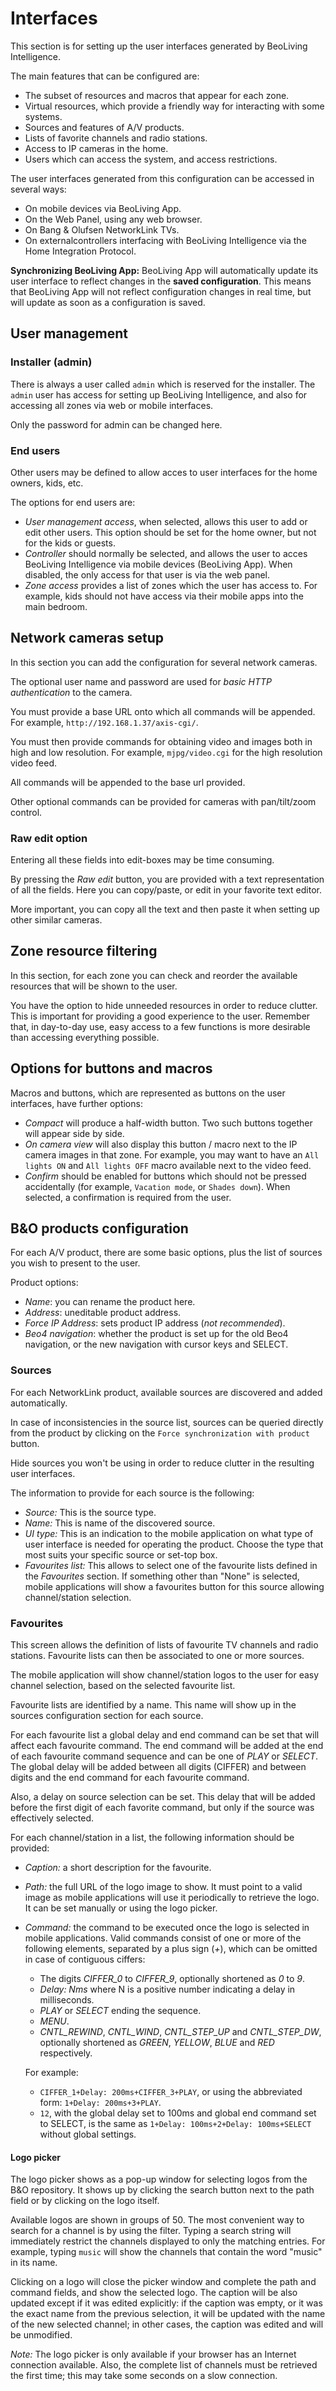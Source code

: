 Interfaces
==========

This section is for setting up the user interfaces generated by
BeoLiving Intelligence.

The main features that can be configured are:

+ The subset of resources and macros that appear for each zone.
+ Virtual resources, which provide a friendly way for interacting with
   some systems.
+ Sources and features of A/V products.
+ Lists of favorite channels and radio stations.
+ Access to IP cameras in the home.
+ Users which can access the system, and access restrictions.

The user interfaces generated from this configuration can be accessed
in several ways:

+ On mobile devices via BeoLiving App.
+ On the Web Panel, using any web browser.
+ On Bang & Olufsen NetworkLink TVs.
+ On externalcontrollers interfacing with BeoLiving Intelligence via the Home Integration Protocol.

**Synchronizing BeoLiving App:** BeoLiving App will automatically update
  its user interface to reflect changes in the **saved
  configuration**. This means that BeoLiving App will not reflect
  configuration changes in real time, but will update as soon as a
  configuration is saved.

## User management

### Installer (admin)

There is always a user called `admin` which is reserved for the
installer. The `admin` user has access for setting up BeoLiving Intelligence,
and also for accessing all zones via web or mobile interfaces.

Only the password for admin can be changed here.

### End users

Other users may be defined to allow acces to user interfaces for the
home owners, kids, etc.

The options for end users are:

- *User management access*, when selected, allows this user to add or
  edit other users. This option should be set for the home owner, but
  not for the kids or guests.
- *Controller* should normally be selected, and allows the user to
  acces BeoLiving Intelligence via mobile devices (BeoLiving App). When
  disabled, the only access for that user is via the web panel.
- *Zone access* provides a list of zones which the user has access to.
  For example, kids should not have access via their mobile apps into
  the main bedroom.

## Network cameras setup

In this section you can add the configuration for several network
cameras.

The optional user name and password are used for *basic HTTP
authentication* to the camera.

You must provide a base URL onto which all commands will be appended.
For example, `http://192.168.1.37/axis-cgi/`.

You must then provide commands for obtaining video and images both in
high and low resolution. For example, `mjpg/video.cgi` for the high
resolution video feed.

All commands will be appended to the base url provided.

Other optional commands can be provided for cameras with pan/tilt/zoom
control.

### Raw edit option

Entering all these fields into edit-boxes may be time consuming.

By pressing the *Raw edit* button, you are provided with a text
representation of all the fields. Here you can copy/paste, or edit in
your favorite text editor.

More important, you can copy all the text and then paste it when
setting up other similar cameras.

## Zone resource filtering

In this section, for each zone you can check and reorder the available
resources that will be shown to the user.

You have the option to hide unneeded resources in order to reduce
clutter. This is important for providing a good experience to the
user. Remember that, in day-to-day use, easy access to a few functions
is more desirable than accessing everything possible.

## Options for buttons and macros

Macros and buttons, which are represented as buttons on the user
interfaces, have further options:

- *Compact* will produce a half-width button. Two such buttons
  together will appear side by side.
- *On camera view* will also display this button / macro next to the
  IP camera images in that zone. For example, you may want to have an
  `All lights ON` and `All lights OFF` macro available next to the
  video feed.
- *Confirm* should be enabled for buttons which should not be pressed
  accidentally (for example, `Vacation mode`, or `Shades down`). When
  selected, a confirmation is required from the user.

## B&O products configuration

For each A/V product, there are some basic options, plus the list of
sources you wish to present to the user.

Product options:

- *Name*: you can rename the product here.
- *Address*: uneditable product address.
- *Force IP Address*: sets product IP address (*not recommended*).
- *Beo4 navigation*: whether the product is set up for the old Beo4
  navigation, or the new navigation with cursor keys and SELECT.

### Sources

For each NetworkLink product, available sources are discovered and added automatically.

In case of inconsistencies in the source list, sources can be queried directly from the product
by clicking on the `Force synchronization with product` button.

Hide sources you won't be using in order to reduce clutter in the
resulting user interfaces.

The information to provide for each source is the following:

-   *Source:* This is the source type.
-   *Name:* This is name of the discovered source.
-   *UI type:* This is an indication to the mobile application on what
    type of user interface is needed for operating the product. Choose
    the type that most suits your specific source or set-top box.
- *Favourites list:* This allows to select one of the favourite lists
    defined in the *Favourites* section. If something other than
    "None" is selected, mobile applications will show a favourites
    button for this source allowing channel/station selection.

### Favourites

This screen allows the definition of lists of favourite TV channels and
radio stations. Favourite lists can then be associated to one or more
sources.

The mobile application will show channel/station logos to the user for
easy channel selection, based on the selected favourite list.

Favourite lists are identified by a name. This name will show up in
the sources configuration section for each source.

For each favourite list a global delay and end command can be set that
will affect each favourite command. The end command will be added at the
end of each favourite command sequence and can be one of *PLAY* or
*SELECT*. The global delay will be added between all digits (CIFFER) and
between digits and the end command for each favourite command.

Also, a delay on source selection can be set. This delay that will be added
before the first digit of each favorite command, but only if the source was
effectively selected.

For each channel/station in a list, the following information should be
provided:

- *Caption:* a short description for the favourite.
- *Path:* the full URL of the logo image to show. It must point to a
    valid image as mobile applications will use it periodically to
    retrieve the logo. It can be set manually or using the logo
    picker.
- *Command:* the command to be executed once the logo is selected in
    mobile applications. Valid commands consist of one or more of the
    following elements, separated by a plus sign (*+*), which can be
    omitted in case of contiguous ciffers:
    - The digits *CIFFER\_0* to *CIFFER\_9*, optionally shortened as
    *0* to *9*.
    - *Delay: Nms* where N is a positive number indicating a delay in
        milliseconds.
    - *PLAY* or *SELECT* ending the sequence.
    - *MENU*.
    - *CNTL\_REWIND*, *CNTL\_WIND*, *CNTL\_STEP\_UP* and
    *CNTL\_STEP\_DW*, optionally shortened as *GREEN*, *YELLOW*,
    *BLUE* and *RED* respectively.

    For example:
    -   `CIFFER_1+Delay: 200ms+CIFFER_3+PLAY`, or using the abbreviated
        form: `1+Delay: 200ms+3+PLAY`.
    - `12`, with the global delay set to 100ms and global end command
        set to SELECT, is the same as `1+Delay: 100ms+2+Delay:
        100ms+SELECT` without global settings.

#### Logo picker

The logo picker shows as a pop-up window for selecting logos from the
B&O repository. It shows up by clicking the search button next to the
path field or by clicking on the logo itself.

Available logos are shown in groups of 50. The most convenient way to
search for a channel is by using the filter. Typing a search string will
immediately restrict the channels displayed to only the matching
entries. For example, typing `music` will show the channels that contain
the word "music" in its name.

Clicking on a logo will close the picker window and complete the path
and command fields, and show the selected logo. The caption will be also
updated except if it was edited explicitly: if the caption was empty, or
it was the exact name from the previous selection, it will be updated
with the name of the new selected channel; in other cases, the caption
was edited and will be unmodified.

*Note:* The logo picker is only available if your browser has an
Internet connection available. Also, the complete list of channels
must be retrieved the first time; this may take some seconds on a slow
connection.

